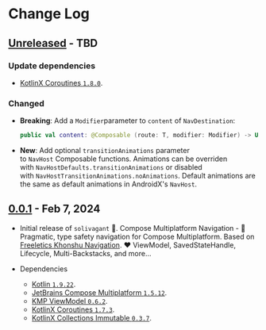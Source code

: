 # Change Log

## [Unreleased] - TBD

### Update dependencies
- [KotlinX Coroutines `1.8.0`](https://github.com/Kotlin/kotlinx.coroutines/releases/tag/1.8.0).

### Changed

- **Breaking**: Add a `Modifier`parameter to `content` of `NavDestination`:
     ```kotlin
     public val content: @Composable (route: T, modifier: Modifier) -> Unit
     ```

- **New**: Add optional `transitionAnimations` parameter to `NavHost` Composable functions. Animations can be overriden with `NavHostDefaults.transitionAnimations` or disabled with `NavHostTransitionAnimations.noAnimations`. Default animations are the same as default animations in AndroidX's `NavHost`.

## [0.0.1] - Feb 7, 2024

- Initial release of `solivagant` 🔆.
  Compose Multiplatform Navigation - 🌸 Pragmatic, type safety navigation for Compose Multiplatform.
  Based on [Freeletics Khonshu Navigation](https://freeletics.github.io/khonshu/navigation/get-started/).
  ♥️ ViewModel, SavedStateHandle, Lifecycle, Multi-Backstacks, and more...

- Dependencies
  - [Kotlin `1.9.22`](https://github.com/JetBrains/kotlin/releases/tag/v1.9.22).
  - [JetBrains Compose Multiplatform `1.5.12`](https://github.com/JetBrains/compose-multiplatform/releases/tag/v1.5.12).
  - [KMP ViewModel `0.6.2`](https://github.com/hoc081098/kmp-viewmodel/releases/tag/0.6.2).
  - [KotlinX Coroutines `1.7.3`](https://github.com/Kotlin/kotlinx.coroutines/releases/tag/1.7.3).
  - [KotlinX Collections Immutable `0.3.7`](https://github.com/Kotlin/kotlinx.collections.immutable/releases/tag/v0.3.7).

[Unreleased]: https://github.com/hoc081098/solivagant/compare/0.0.1...HEAD

[0.0.1]: https://github.com/hoc081098/solivagant/releases/tag/0.0.1

